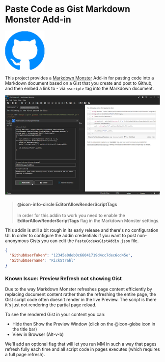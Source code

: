 ﻿# Paste Code as Gist Markdown Monster Add-in

<img src="Build\icon.png" width="128" />

This project provides a [Markdown Monster](https://markdownmonster.west-wind.com) Add-in for pasting code into a Markdown document based on a Gist that you create and post to Github, and then embed a link to - via `<script>` tag into the Markdown document.

![](SaveCodeAsGist.png)

> #### @icon-info-circle EditorAllowRenderScriptTags
> In order for this addin to work you need to enable the **EditorAllowRenderScriptTags** flag in the Markdown Monster settings.

This addin is still a bit rough in its early release and there's no configuration UI. In order to configure the addin credentials if you want to post non-anonymous Gists you can edit the `PasteCodeAsGistAddin.json` file.

```json
{
  "GithubUserToken": "12345e0deb0c66041719d4cc7dec6cd45e",
  "GithubUsername": "RickStrahl"
}
```

### Known Issue: Preview Refresh not showing Gist
Due to the way Markdown Monster refreshes page content efficiently by replacing document content rather than the refreshing the entire page, the Gist script code often doesn't render in the live Preview. The script is there it's just not rendering the partial page reload.

To see the rendered Gist in your content you can:

* Hide then Show the Preview Window (click on the @icon-globe icon in the title bar)
* View in Browser (Alt-v-b)

We'll add an optional flag that will let you run MM in such a way that pages refresh fully each time and all script code in pages executes (which requires a full page refresh).

